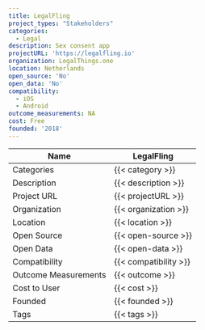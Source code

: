 ```yaml
---
title: LegalFling
project_types: "Stakeholders"
categories:
  - Legal
description: Sex consent app
projectURL: 'https://legalfling.io'
organization: LegalThings.one
location: Netherlands
open_source: 'No'
open_data: 'No'
compatibility:
  - iOS
  - Android
outcome_measurements: NA
cost: Free
founded: '2018'
---
```

Name                    |  LegalFling   
------------------------|----
Categories              | {{< category >}} 
Description             | {{< description >}} 
Project URL             | {{< projectURL >}} 
Organization            | {{< organization >}} 
Location                | {{< location >}} 
Open Source             | {{< open-source >}} 
Open Data               | {{< open-data >}} 
Compatibility           | {{< compatibility >}} 
Outcome Measurements    | {{< outcome >}} 
Cost to User            | {{< cost >}} 
Founded                 | {{< founded >}} 
Tags                    | {{< tags >}} 
